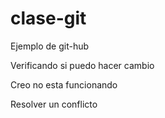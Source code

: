 # clase-git
Ejemplo de git-hub

Verificando si puedo hacer cambio

Creo no esta funcionando

Resolver un conflicto
